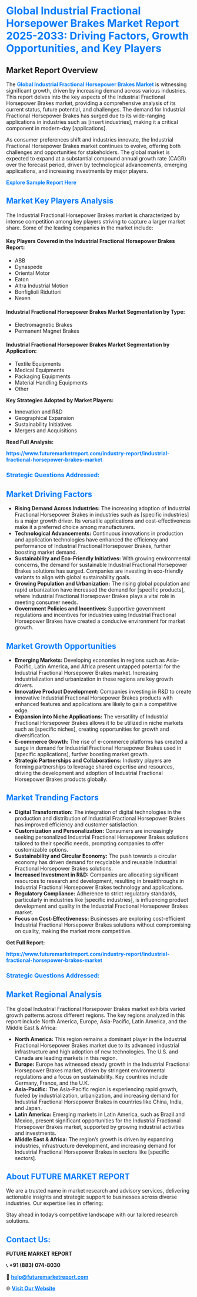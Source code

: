 <h1 style="color: #007BFF;">Global Industrial Fractional Horsepower Brakes Market Report 2025-2033: Driving Factors, Growth Opportunities, and Key Players</h1>

<section id="overview">
<h2>Market Report Overview</h2>
<p>The <a href="https://www.futuremarketreport.com/industry-report/industrial-fractional-horsepower-brakes-market" style="color: #007BFF; text-decoration: none;"><strong>Global Industrial Fractional Horsepower Brakes Market</strong></a> is witnessing significant growth, driven by increasing demand across various industries. This report delves into the key aspects of the Industrial Fractional Horsepower Brakes market, providing a comprehensive analysis of its current status, future potential, and challenges. The demand for Industrial Fractional Horsepower Brakes has surged due to its wide-ranging applications in industries such as [insert industries], making it a critical component in modern-day [applications].</p>
<p>As consumer preferences shift and industries innovate, the Industrial Fractional Horsepower Brakes market continues to evolve, offering both challenges and opportunities for stakeholders. The global market is expected to expand at a substantial compound annual growth rate (CAGR) over the forecast period, driven by technological advancements, emerging applications, and increasing investments by major players.</p>
</section>

<section id="overview">
<p><a href="https://www.futuremarketreport.com/request-sample/reportId=87429" style="color: #007BFF; text-decoration: none;"><strong>Explore Sample Report Here</strong></a></p>
</section>

<section id="key-players">
<h2 style="color: #007BFF;">Market Key Players Analysis</h2>
<p>The Industrial Fractional Horsepower Brakes market is characterized by intense competition among key players striving to capture a larger market share. Some of the leading companies in the market include:</p>
<h4>Key Players Covered in the Industrial Fractional Horsepower Brakes Report:</h4>
<ul><li>ABB</li><li>Dynaspede</li><li>Oriental Motor</li><li>Eaton</li><li>Altra Industrial Motion</li><li>Bonfiglioli Riduttori</li><li>Nexen</li></ul>
<h4>Industrial Fractional Horsepower Brakes Market Segmentation by Type:</h4>
<ul><li>Electromagnetic Brakes</li><li>Permanent Magnet Brakes</li></ul>

<h4>Industrial Fractional Horsepower Brakes Market Segmentation by Application:</h4>
<ul><li>Textile Equipments</li><li>Medical Equipments</li><li>Packaging Equipments</li><li>Material Handling Equipments</li><li>Other</li></ul>
<p><strong>Key Strategies Adopted by Market Players:</strong></p>
<ul>
<li>Innovation and R&D</li>
<li>Geographical Expansion</li>
<li>Sustainability Initiatives</li>
<li>Mergers and Acquisitions</li>
</ul>
</section>

<section>
<p><strong>Read Full Analysis: </strong></p><a href="https://www.futuremarketreport.com/industry-report/industrial-fractional-horsepower-brakes-market" style="color: #007BFF; text-decoration: none;"><strong>https://www.futuremarketreport.com/industry-report/industrial-fractional-horsepower-brakes-market</strong></a>
<h3 style="color: #007BFF;">Strategic Questions Addressed:</h3>
</section>

<section id="driving-factors">
<h2 style="color: #007BFF;">Market Driving Factors</h2>
<ul>
<li><strong>Rising Demand Across Industries:</strong> The increasing adoption of Industrial Fractional Horsepower Brakes in industries such as [specific industries] is a major growth driver. Its versatile applications and cost-effectiveness make it a preferred choice among manufacturers.</li>
<li><strong>Technological Advancements:</strong> Continuous innovations in production and application technologies have enhanced the efficiency and performance of Industrial Fractional Horsepower Brakes, further boosting market demand.</li>
<li><strong>Sustainability and Eco-Friendly Initiatives:</strong> With growing environmental concerns, the demand for sustainable Industrial Fractional Horsepower Brakes solutions has surged. Companies are investing in eco-friendly variants to align with global sustainability goals.</li>
<li><strong>Growing Population and Urbanization:</strong> The rising global population and rapid urbanization have increased the demand for [specific products], where Industrial Fractional Horsepower Brakes plays a vital role in meeting consumer needs.</li>
<li><strong>Government Policies and Incentives:</strong> Supportive government regulations and incentives for industries using Industrial Fractional Horsepower Brakes have created a conducive environment for market growth.</li>
</ul>
</section>

<section id="growth-opportunities">
<h2 style="color: #007BFF;">Market Growth Opportunities</h2>
<ul>
<li><strong>Emerging Markets:</strong> Developing economies in regions such as Asia-Pacific, Latin America, and Africa present untapped potential for the Industrial Fractional Horsepower Brakes market. Increasing industrialization and urbanization in these regions are key growth drivers.</li>
<li><strong>Innovative Product Development:</strong> Companies investing in R&D to create innovative Industrial Fractional Horsepower Brakes products with enhanced features and applications are likely to gain a competitive edge.</li>
<li><strong>Expansion into Niche Applications:</strong> The versatility of Industrial Fractional Horsepower Brakes allows it to be utilized in niche markets such as [specific niches], creating opportunities for growth and diversification.</li>
<li><strong>E-commerce Growth:</strong> The rise of e-commerce platforms has created a surge in demand for Industrial Fractional Horsepower Brakes used in [specific applications], further boosting market growth.</li>
<li><strong>Strategic Partnerships and Collaborations:</strong> Industry players are forming partnerships to leverage shared expertise and resources, driving the development and adoption of Industrial Fractional Horsepower Brakes products globally.</li>
</ul>
</section>

<section id="trending-factors">
<h2 style="color: #007BFF;">Market Trending Factors</h2>
<ul>
<li><strong>Digital Transformation:</strong> The integration of digital technologies in the production and distribution of Industrial Fractional Horsepower Brakes has improved efficiency and customer satisfaction.</li>
<li><strong>Customization and Personalization:</strong> Consumers are increasingly seeking personalized Industrial Fractional Horsepower Brakes solutions tailored to their specific needs, prompting companies to offer customizable options.</li>
<li><strong>Sustainability and Circular Economy:</strong> The push towards a circular economy has driven demand for recyclable and reusable Industrial Fractional Horsepower Brakes solutions.</li>
<li><strong>Increased Investment in R&D:</strong> Companies are allocating significant resources to research and development, resulting in breakthroughs in Industrial Fractional Horsepower Brakes technology and applications.</li>
<li><strong>Regulatory Compliance:</strong> Adherence to strict regulatory standards, particularly in industries like [specific industries], is influencing product development and quality in the Industrial Fractional Horsepower Brakes market.</li>
<li><strong>Focus on Cost-Effectiveness:</strong> Businesses are exploring cost-efficient Industrial Fractional Horsepower Brakes solutions without compromising on quality, making the market more competitive.</li>
</ul>
</section>

<section>
<p><strong>Get Full Report: </strong></p><a href="https://www.futuremarketreport.com/industry-report/industrial-fractional-horsepower-brakes-market" style="color: #007BFF; text-decoration: none;"><strong>https://www.futuremarketreport.com/industry-report/industrial-fractional-horsepower-brakes-market</strong></a>
<h3 style="color: #007BFF;">Strategic Questions Addressed:</h3>
</section>


<section id="regional-analysis">
<h2 style="color: #007BFF;">Market Regional Analysis</h2>
<p>The global Industrial Fractional Horsepower Brakes market exhibits varied growth patterns across different regions. The key regions analyzed in this report include North America, Europe, Asia-Pacific, Latin America, and the Middle East & Africa:</p>
<ul>
<li><strong>North America:</strong> This region remains a dominant player in the Industrial Fractional Horsepower Brakes market due to its advanced industrial infrastructure and high adoption of new technologies. The U.S. and Canada are leading markets in this region.</li>
<li><strong>Europe:</strong> Europe has witnessed steady growth in the Industrial Fractional Horsepower Brakes market, driven by stringent environmental regulations and a focus on sustainability. Key countries include Germany, France, and the U.K.</li>
<li><strong>Asia-Pacific:</strong> The Asia-Pacific region is experiencing rapid growth, fueled by industrialization, urbanization, and increasing demand for Industrial Fractional Horsepower Brakes in countries like China, India, and Japan.</li>
<li><strong>Latin America:</strong> Emerging markets in Latin America, such as Brazil and Mexico, present significant opportunities for the Industrial Fractional Horsepower Brakes market, supported by growing industrial activities and investments.</li>
<li><strong>Middle East & Africa:</strong> The region’s growth is driven by expanding industries, infrastructure development, and increasing demand for Industrial Fractional Horsepower Brakes in sectors like [specific sectors].</li>
</ul>
</section>

<footer>
<h2 style="color: #007BFF;">About FUTURE MARKET REPORT</h2>
<p>We are a trusted name in market research and advisory services, delivering actionable insights and strategic support to businesses across diverse industries. Our expertise lies in offering:</p>

<p>Stay ahead in today’s competitive landscape with our tailored research solutions.</p>

<h2 style="color: #007BFF;">Contact Us:</h2>
<p><strong>FUTURE MARKET REPORT</strong></p>
<p>📞 <strong>+91 (883) 074-8030</strong></p>
<p>📧 <strong><a href="mailto:help@futuremarketreport.com" style="color: #007BFF;">help@futuremarketreport.com</a></strong></p>
<p>🌐 <strong><a href="https://www.futuremarketreport.com/" style="color: #007BFF;">Visit Our Website</a></strong></p>
</footer>